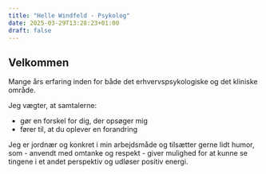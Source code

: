 ```yaml
---
title: "Helle Windfeld - Psykolog"
date: 2025-03-29T13:28:23+01:00
draft: false
---
```


## Velkommen

Mange års erfaring inden for både det erhvervspsykologiske og det kliniske område.

Jeg vægter, at samtalerne:
- gør en forskel for dig, der opsøger mig
- fører til, at du oplever en forandring

Jeg er jordnær og konkret i min arbejdsmåde og tilsætter gerne lidt humor, som - anvendt med omtanke og respekt - giver mulighed for at kunne se tingene i et andet perspektiv og udløser positiv energi.
